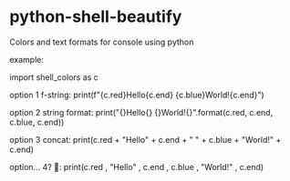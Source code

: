 # python-shell-beautify
Colors and text formats for console using python

example:

import shell_colors as c

option 1 f-string:
print(f"{c.red}Hello{c.end} {c.blue}World!{c.end}")

option 2 string format:
print("{}Hello{} {}World!{}".format(c.red, c.end, c.blue, c.end))

option 3 concat:
print(c.red + "Hello" + c.end + " " + c.blue + "World!" + c.end)

option... 4? 👀:
print(c.red , "Hello" , c.end , c.blue , "World!" , c.end)

